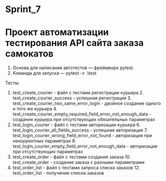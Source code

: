# Sprint_7
# Проект автоматизации тестирования API сайта заказа самокатов

1. Основа для написания автотестов — фреймворк pytest.
2. Команда для запуска — pytest -v .\test

Тесты:
1. test_create_courier - файл с тестами регистрации курьера
   2. test_create_courier_success - успешная регистрация
   3. test_create_courier_two_same_error_login - двойное создание одного и того же курьера
   4. test_create_courier_empty_required_field_error_not_enough_data - создание курьера при отсутствующих обязательных параметрах
5. test_login_courier - файл с тестами авторизации курьера
   6. test_login_courier_all_fields_success - успешная авторизация
   7. test_login_courier_wrong_field_error_not_found - авторизация при некорректных параметрах
   8. test_login_courier_empty_field_error_not_enough_data - авторизация при отсутствующих параметрах
9. test_create_order - файл с тестами создания заказа
   10. test_create_order - создание заказа с разными параметрами
11. test_order_list - файл с тестами запроса списка заказов
    12. test_order_list - получение списка заказов
